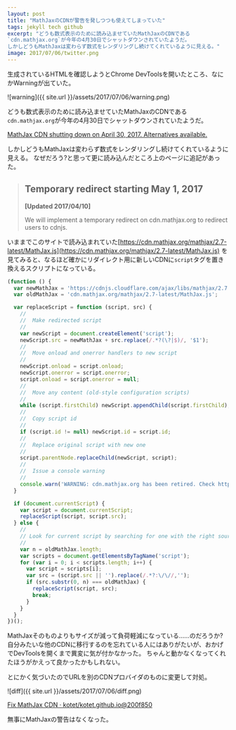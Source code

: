 ```yaml
---
layout: post
title: "MathJaxのCDNが警告を発しつつも使えてしまっていた"
tags: jekyll tech github
excerpt: "どうも数式表示のために読み込ませていたMathJaxのCDNである
`cdn.mathjax.org`が今年の4月30日でシャットダウンされていたようだ。
しかしどうもMathJaxは変わらず数式をレンダリングし続けてくれているように見える。"
image: 2017/07/06/twitter.png
---
```


生成されているHTMLを確認しようとChrome DevToolsを開いたところ、なにかWarningが出ていた。

![warning]({{ site.url }}/assets/2017/07/06/warning.png)

どうも数式表示のために読み込ませていたMathJaxのCDNである
`cdn.mathjax.org`が今年の4月30日でシャットダウンされていたようだ。

[MathJax CDN shutting down on April 30, 2017. Alternatives available.](https://www.mathjax.org/cdn-shutting-down/)

しかしどうもMathJaxは変わらず数式をレンダリングし続けてくれているように見える。
なぜだろう?と思って更に読み込んだところ上のページに追記があった。

> ## Temporary redirect starting May 1, 2017
> **[Updated 2017/04/10]**
>
> We will implement a temporary redirect on cdn.mathjax.org to redirect users to cdnjs.

いままでこのサイトで読み込まれていた[https://cdn.mathjax.org/mathjax/2.7-latest/MathJax.js](https://cdn.mathjax.org/mathjax/2.7-latest/MathJax.js)
を見てみると、なるほど確かにリダイレクト用に新しいCDNに`script`タグを置き換えるスクリプトになっている。

```javascript
(function () {
  var newMathJax = 'https://cdnjs.cloudflare.com/ajax/libs/mathjax/2.7.1/MathJax.js';
  var oldMathJax = 'cdn.mathjax.org/mathjax/2.7-latest/MathJax.js';

  var replaceScript = function (script, src) {
    //
    //  Make redirected script
    //
    var newScript = document.createElement('script');
    newScript.src = newMathJax + src.replace(/.*?(\?|$)/, '$1');
    //
    //  Move onload and onerror handlers to new script
    //
    newScript.onload = script.onload; 
    newScript.onerror = script.onerror;
    script.onload = script.onerror = null;
    //
    //  Move any content (old-style configuration scripts)
    //
    while (script.firstChild) newScript.appendChild(script.firstChild);
    //
    //  Copy script id
    //
    if (script.id != null) newScript.id = script.id;
    //
    //  Replace original script with new one
    //
    script.parentNode.replaceChild(newScript, script);
    //
    //  Issue a console warning
    //
    console.warn('WARNING: cdn.mathjax.org has been retired. Check https://www.mathjax.org/cdn-shutting-down/ for migration tips.')
  }

  if (document.currentScript) {
    var script = document.currentScript;
    replaceScript(script, script.src);
  } else {
    //
    // Look for current script by searching for one with the right source
    //
    var n = oldMathJax.length;
    var scripts = document.getElementsByTagName('script');
    for (var i = 0; i < scripts.length; i++) {
      var script = scripts[i];
      var src = (script.src || '').replace(/.*?:\/\//,'');
      if (src.substr(0, n) === oldMathJax) {
        replaceScript(script, src);
        break;
      }
    }
  }
})();
```

MathJaxそのものよりもサイズが減って負荷軽減になっている……のだろうか?
自分みたいな他のCDNに移行するのを忘れている人にはありがたいが、おかげでDevToolsを開くまで異変に気が付かなかった。
ちゃんと動かなくなってくれたほうがかえって良かったかもしれない。

とにかく気づいたのでURLを別のCDNプロバイダのものに変更して対処。

![diff]({{ site.url }}/assets/2017/07/06/diff.png)

[Fix MathJax CDN · kotet/kotet.github.io@200f850](https://github.com/kotet/kotet.github.io/commit/200f8505a938263e4b3f38cf47f85c66751f4587)

無事にMathJaxの警告はなくなった。
